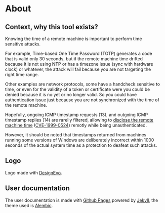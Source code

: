 # About

## Context, why this tool exists?

Knowing the time of a remote machine is important to perform time sensitive attacks.

For example, Time-based One Time Password (TOTP) generates a code that is valid only 30 seconds, but if the remote machine time drifted because it is not using NTP or has a timezone issue (sync with hardware clock) or whatever, the attack will fail because you are not targeting the right time range.

Other examples are network protocols, some have a handcheck sensitive to time, or even for the validity of a token or certificate were you could be denied because it is no yet or no longer valid. So you could have authentication issue just because you are not synchronized with the time of the remote machine.

Hopefully, ongoing ICMP timestamp requests (13), and outgoing ICMP timestamp replies (14) are rarelly filtered, allowing to [disclose the remote machine time](https://www.tenable.com/plugins/nessus/10114) ([CVE-1999-0524](https://www.tenable.com/cve/CVE-1999-0524)) remotly while being unauthenticated.

However, it should be noted that timestamps returned from machines running some versions of Windows are deliberately incorrect within 1000 seconds of the actual system time as a protection to deafeat such attacks.

## Logo

Logo made with [DesignEvo](https://www.designevo.com).

## User documentation

The user documentation is made with [Github Pages](https://pages.github.com) powered by [Jekyll](https://jekyllrb.com),
the theme used is [Alembic](https://github.com/daviddarnes/alembic).
